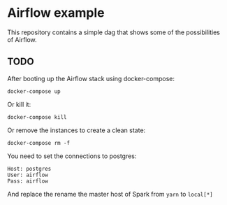 # Airflow example

This repository contains a simple dag that shows some of the possibilities of Airflow.

## TODO

After booting up the Airflow stack using docker-compose:
```
docker-compose up
```

Or kill it:
```
docker-compose kill
```

Or remove the instances to create a clean state:
```
docker-compose rm -f
```

You need to set the connections to postgres:
```
Host: postgres
User: airflow
Pass: airflow
```

And replace the rename the master host of Spark from `yarn` to `local[*]`